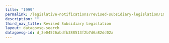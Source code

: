 ```yaml
---
title: "1999"
permalink: /legislative-notifications/revised-subsidiary-legislation/1999/
description: ""
third_nav_title: Revised Subsidiary Legislation
layout: datagovsg-search
datagovsg-id: d_3e04526abdfb388513f2b7d6a82dd02a
---
```

